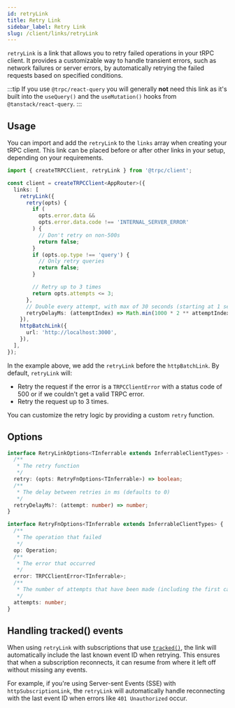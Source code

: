 ```yaml
---
id: retryLink
title: Retry Link
sidebar_label: Retry Link
slug: /client/links/retryLink
---
```


`retryLink` is a link that allows you to retry failed operations in your tRPC client. It provides a customizable way to handle transient errors, such as network failures or server errors, by automatically retrying the failed requests based on specified conditions.

:::tip
If you use `@trpc/react-query` you will generally **not** need this link as it's built into the `useQuery()` and the `useMutation()` hooks from `@tanstack/react-query`.
:::

## Usage

You can import and add the `retryLink` to the `links` array when creating your tRPC client. This link can be placed before or after other links in your setup, depending on your requirements.

```ts
import { createTRPCClient, retryLink } from '@trpc/client';

const client = createTRPCClient<AppRouter>({
  links: [
    retryLink({
      retry(opts) {
        if (
          opts.error.data &&
          opts.error.data.code !== 'INTERNAL_SERVER_ERROR'
        ) {
          // Don't retry on non-500s
          return false;
        }
        if (opts.op.type !== 'query') {
          // Only retry queries
          return false;
        }

        // Retry up to 3 times
        return opts.attempts <= 3;
      },
      // Double every attempt, with max of 30 seconds (starting at 1 second)
      retryDelayMs: (attemptIndex) => Math.min(1000 * 2 ** attemptIndex, 30000),
    }),
    httpBatchLink({
      url: 'http://localhost:3000',
    }),
  ],
});
```

In the example above, we add the `retryLink` before the `httpBatchLink`. By default, `retryLink` will:

- Retry the request if the error is a `TRPCClientError` with a status code of 500 or if we couldn't get a valid TRPC error.
- Retry the request up to 3 times.

You can customize the retry logic by providing a custom `retry` function.

## Options

```ts
interface RetryLinkOptions<TInferrable extends InferrableClientTypes> {
  /**
   * The retry function
   */
  retry: (opts: RetryFnOptions<TInferrable>) => boolean;
  /**
   * The delay between retries in ms (defaults to 0)
   */
  retryDelayMs?: (attempt: number) => number;
}

interface RetryFnOptions<TInferrable extends InferrableClientTypes> {
  /**
   * The operation that failed
   */
  op: Operation;
  /**
   * The error that occurred
   */
  error: TRPCClientError<TInferrable>;
  /**
   * The number of attempts that have been made (including the first call)
   */
  attempts: number;
}
```

## Handling tracked() events

When using `retryLink` with subscriptions that use [`tracked()`](../../server/subscriptions.md#tracked), the link will automatically include the last known event ID when retrying. This ensures that when a subscription reconnects, it can resume from where it left off without missing any events.

For example, if you're using Server-sent Events (SSE) with `httpSubscriptionLink`, the `retryLink` will automatically handle reconnecting with the last event ID when errors like `401 Unauthorized` occur.
